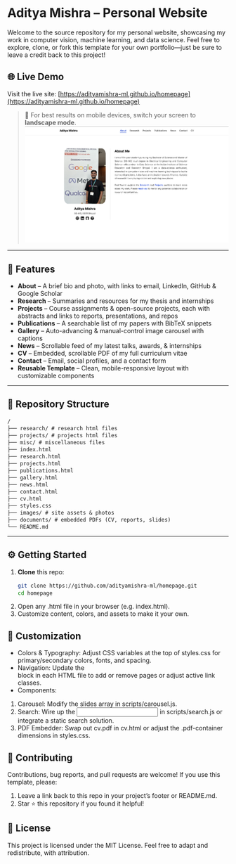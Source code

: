 # Aditya Mishra – Personal Website

Welcome to the source repository for my personal website, showcasing my work in computer vision, machine learning, and data science. Feel free to explore, clone, or fork this template for your own portfolio—just be sure to leave a credit back to this project!

## 🌐 Live Demo

Visit the live site: [https://adityamishra-ml.github.io/homepage](https://adityamishra-ml.github.io/homepage)

> 📱 For best results on mobile devices, switch your screen to **landscape mode**.
> <img src="misc/wesbite-screenshot.png" alt="home">

---

## 🚀 Features

- **About** – A brief bio and photo, with links to email, LinkedIn, GitHub & Google Scholar  
- **Research** – Summaries and resources for my thesis and internships  
- **Projects** – Course assignments & open-source projects, each with abstracts and links to reports, presentations, and repos  
- **Publications** – A searchable list of my papers with BibTeX snippets  
- **Gallery** – Auto-advancing & manual-control image carousel with captions  
- **News** – Scrollable feed of my latest talks, awards, & internships  
- **CV** – Embedded, scrollable PDF of my full curriculum vitae  
- **Contact** – Email, social profiles, and a contact form  
- **Reusable Template** – Clean, mobile-responsive layout with customizable components

---

## 📂 Repository Structure

```text
/
├── research/ # research html files
├── projects/ # projects html files
├── misc/ # miscellaneous files
├── index.html
├── research.html
├── projects.html
├── publications.html
├── gallery.html
├── news.html
├── contact.html
├── cv.html
├── styles.css
├── images/ # site assets & photos
├── documents/ # embedded PDFs (CV, reports, slides)
└── README.md
```


---

## ⚙️ Getting Started

1. **Clone** this repo:  
   ```bash
   git clone https://github.com/adityamishra-ml/homepage.git
   cd homepage

2. Open any .html file in your browser (e.g. index.html).
3. Customize content, colors, and assets to make it your own.

## 🎨 Customization
- Colors & Typography: Adjust CSS variables at the top of styles.css for primary/secondary colors, fonts, and spacing.
- Navigation: Update the <nav> block in each HTML file to add or remove pages or adjust active link classes.
- Components:

1. Carousel: Modify the slides array in scripts/carousel.js.
2. Search: Wire up the <input class="nav-search"> in scripts/search.js or integrate a static search solution.
3. PDF Embedder: Swap out cv.pdf in cv.html or adjust the .pdf-container dimensions in styles.css.

## 🤝 Contributing
Contributions, bug reports, and pull requests are welcome!
If you use this template, please:

1. Leave a link back to this repo in your project’s footer or README.md.
2. Star ⭐ this repository if you found it helpful!

## 📄 License
This project is licensed under the MIT License.
Feel free to adapt and redistribute, with attribution.






